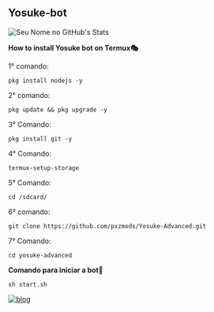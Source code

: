 ## Yosuke-bot

![Seu Nome no GitHub's Stats](https://github-readme-stats.vercel.app/api?username=pxzmods&theme=dark&show_icons=true)


**How to install Yosuke bot on Termux🎭**

1° comando: 

```
pkg install nodejs -y
```

2° comando:
```
pkg update && pkg upgrade -y
```

3° Comando:
```
pkg install git -y
```

4° Comando:
```
termux-setup-storage
```

5° Comando:
```
cd /sdcard/
```

6° comando:
```
git clone https://github.com/pxzmods/Yosuke-Advanced.git
```

7° Comando:
```
cd yosuke-advanced
```

**Comando para iniciar a bot🔐**
```
sh start.sh
```

[![blog](https://img.shields.io/badge/YouTube-FF0000?style=for-the-badge&logo=youtube&logoColor=white)](https://www.youtube.com/@Pxzmodstutorial)
